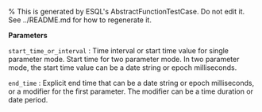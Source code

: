 % This is generated by ESQL's AbstractFunctionTestCase. Do not edit it. See ../README.md for how to regenerate it.

**Parameters**

`start_time_or_interval`
:    Time interval or start time value for single parameter mode. Start time for two parameter mode.  In two parameter mode, the start time value can be a date string or epoch milliseconds. 

`end_time`
:   Explicit end time that can be a date string or epoch milliseconds, or a modifier for the first parameter. The modifier can be a time duration or date period.

